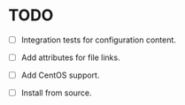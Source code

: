 TODO
====

* [ ] Integration tests for configuration content.
* [ ] Add attributes for file links.

* [ ] Add CentOS support.
* [ ] Install from source.
